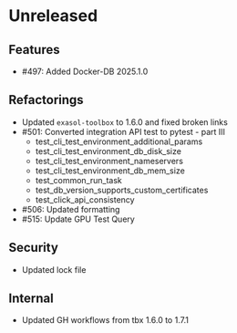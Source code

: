 # Unreleased

## Features

 - #497: Added Docker-DB 2025.1.0
## Refactorings

 - Updated `exasol-toolbox` to 1.6.0 and fixed broken links
 - #501: Converted integration API test to pytest - part III
   - test_cli_test_environment_additional_params
   - test_cli_test_environment_db_disk_size
   - test_cli_test_environment_nameservers
   - test_cli_test_environment_db_mem_size
   - test_common_run_task
   - test_db_version_supports_custom_certificates
   - test_click_api_consistency
 - #506: Updated formatting
 - #515: Update GPU Test Query

 ## Security

 - Updated lock file

## Internal

 - Updated GH workflows from tbx 1.6.0 to 1.7.1